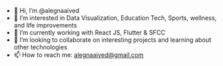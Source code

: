 - 👋 Hi, I’m @alegnaaived
- 👀 I’m interested in Data Visualization, Education Tech, Sports, wellness, and life improvements
- 🌱 I’m currently working with React JS, Flutter & SFCC
- 💞️ I’m looking to collaborate on interesting projects and learning about other technologies
- 📫 How to reach me: alegnaaived@gmail.com

<!---
alegnaaived/alegnaaived is a ✨ special ✨ repository because its `README.md` (this file) appears on your GitHub profile.
You can click the Preview link to take a look at your changes.
--->
